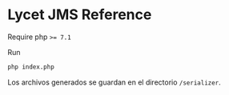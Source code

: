 # Lycet JMS Reference
Require php `>= 7.1`  

Run
```bash
php index.php
```

Los archivos generados se guardan en el directorio `/serializer`.
